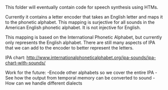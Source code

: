 This folder will eventually contain code for speech synthesis using HTMs.

Currently it contains a letter encoder that takes an English letter and maps it to the phonetic alphabet.  This mapping is surjective for all sounds in the American English phonetic alphabet.  It is not injective for English.

This mapping is based on the International Phonetic Alphabet, but currently only represents the English alphabet. There are still many aspects of IPA that we can add to the encoder to better represent the letters.

IPA chart: http://www.internationalphoneticalphabet.org/ipa-sounds/ipa-chart-with-sounds/

Work for the future:
-Encode other alphabets so we cover the entire IPA
-See how the output from temporal memory can be converted to sound
-How can we handle different dialects
